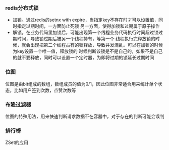 ### redis分布式锁
- 加锁。通过redis的setnx with expire，当指定key不存在时才可以设置值，同时指定过期时间，一方面防止死锁
另一方面，使得加锁和过期属于原子操作
- 解锁。在业务代码里加锁后，可能出现第一个线程业务代码执行时间超过锁过期时间，导致锁过期后被另一个线程持有，等第一个
线程执行完释放锁的时候，就会出现把第二个线程占有的锁释放，导致并发混乱。可以在加锁的时候为key设置一个唯一值，释放锁的
时候判断该锁是不是自己的，如果不是自己的就不要释放，同时可以设置一个定时器，为即将过期的锁延长过期时间
### 位图
位图是由bit组成的数组，数组成员的值为0/1，因此位图非常适合用来统计单个状态，比如用户签到次数，点赞次数等
### 布隆过滤器
位图的特殊用法，用来快速判断请求数据不在容器中，对于存在的判断可能会误判
### 排行榜
ZSet的应用
